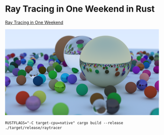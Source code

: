 # Ray Tracing in One Weekend in Rust

[Ray Tracing in One Weekend](https://raytracing.github.io/books/RayTracingInOneWeekend.html)

![](render.png)

```
RUSTFLAGS="-C target-cpu=native" cargo build --release
./target/release/raytracer
```

